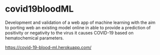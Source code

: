 # covid19bloodML
Development and validation of a web app of machine learning with the aim  to porting web an existing model online in able to provide a prediction of positivity or 
negativity to the virus it causes COVID-19 based on hematochemical parameters.

https://covid-19-blood-ml.herokuapp.com/ 
